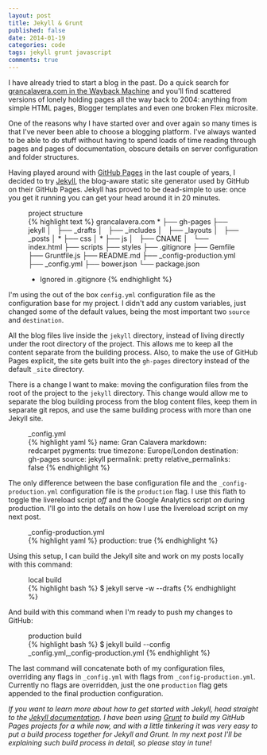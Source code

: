 ```yaml
---
layout: post
title: Jekyll & Grunt
published: false
date: 2014-01-19
categories: code
tags: jekyll grunt javascript
comments: true
---
```


I have already tried to start a blog in the past. Do a quick search for [grancalavera.com in the Wayback Machine](http://web.archive.org/web/20040415000000*/http://grancalavera.com) and you'll find scattered versions of lonely holding pages all the way back to 2004: anything from simple HTML pages, Blogger templates and even one broken Flex microsite.

One of the reasons why I have started over and over again so many times is that I've never been able to choose a blogging platform. I've always wanted to be able to do stuff without having to spend loads of time reading through pages and pages of documentation, obscure details on server configuration and folder structures.

Having played around with [GitHub Pages](http://pages.github.com/) in the last couple of years, I decided to try [Jekyll](http://jekyllrb.com/), the blog-aware static site generator used by GitHub on their GitHub Pages. Jekyll has proved to be dead-simple to use: once you get it running you can get your head around it in 20 minutes.

<figure>
<figcaption>project structure</figcaption>
{% highlight text %}
  grancalavera.com
* ├── gh-pages
  ├── jekyll
  │   ├── _drafts
  │   ├── _includes
  │   ├── _layouts
  │   ├── _posts
  │ * ├── css
  │ * ├── js
  │   ├── CNAME
  │   └── index.html
  ├── scripts
  ├── styles
  ├── .gitignore
  ├── Gemfile
  ├── Gruntfile.js
  ├── README.md
  ├── _config-production.yml
  ├── _config.yml
  ├── bower.json
  └── package.json

* Ignored in .gitignore
{% endhighlight %}</figure>

I'm using the out of the box ```config.yml``` configuration file as the configuration base for my project. I didn't add any custom variables, just changed some of the default values, being the most important two ```source``` and ```destination```.

All the blog files live inside the ```jekyll``` directory, instead of living directly under the root directory of the project. This allows me to keep all the content separate from the building process. Also, to make the use of GitHub Pages explicit, the site gets built into the ```gh-pages``` directory instead of the default ```_site``` directory.

There is a change I want to make: moving the configuration files from the root of the project to the ```jekyll``` directory. This change would allow me to separate the blog building process from the blog content files, keep them in separate git repos, and use the same building process with more than one Jekyll site.

<figure>
<figcaption>_config.yml</figcaption>
{% highlight yaml %}
name: Gran Calavera
markdown: redcarpet
pygments: true
timezone: Europe/London
destination: gh-pages
source: jekyll
permalink: pretty
relative_permalinks: false
{% endhighlight %}
</figure>

The only difference between the base configuration file and the ```_config-production.yml``` configuration file is the ```production``` flag. I use this flath to toggle the livereload script <em>off</em> and the Google Analytics script <em>on</em> during production. I'll go into the details on how I use the livereload script on my next post.

<figure>
<figcaption>_config-production.yml</figcaption>
{% highlight yaml %}
production: true
{% endhighlight %}
</figure>

Using this setup, I can build the Jekyll site and work on my posts locally with this command:

<figure>
<figcaption>local build</figcaption>
{% highlight bash %}
$ jekyll serve -w --drafts
{% endhighlight %}
</figure>

And build with this command when I'm ready to push my changes to GitHub:

<figure>
<figcaption>production build</figcaption>
{% highlight bash %}
$ jekyll build --config _config.yml,_config-production.yml
{% endhighlight %}
</figure>

The last command will concatenate both of my configuration files, overriding any flags in ```_config.yml``` with flags from ```_config-production.yml```. Currently no flags are overridden, just the one ```production``` flag gets appended to the final production configuration.

<em class="epilogue">If you want to learn more about how to get started with Jekyll, head straight to the [Jekyll documentation](http://jekyllrb.com/docs/home/). I have been using [Grunt](http://gruntjs.com) to build my GitHub Pages projects for a while now, and with a little tinkering it was very easy to put a build process together for Jekyll and Grunt. In my next post I'll be explaining such build process in detail, so please stay in tune!</em>


